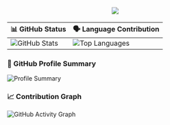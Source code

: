 <h1 align="center">
  <img src="https://readme-typing-svg.herokuapp.com?font=Times+New+Roman&size=30&duration=4000&color=00F0FF&center=true&vCenter=true&width=600&lines=Hi+👋,+I'm+MD.+Tanvir+Hasib.;">
</h1>


| 📊 GitHub Status | 🗣️ Language Contribution |
|------------------|--------------------------|
| ![GitHub Stats](https://github-readme-stats.vercel.app/api?username=Bookishstore&show_icons=true&theme=tokyonight) | ![Top Languages](https://github-readme-stats.vercel.app/api/top-langs/?username=Bookishstore&layout=compact&theme=tokyonight) |




### 🧩 GitHub Profile Summary
![Profile Summary](https://github-profile-summary-cards.vercel.app/api/cards/profile-details?username=Bookishstore&theme=tokyonight)

### 📈 Contribution Graph
![GitHub Activity Graph](https://github-readme-activity-graph.vercel.app/graph?username=Bookishstore&theme=tokyo-night)
